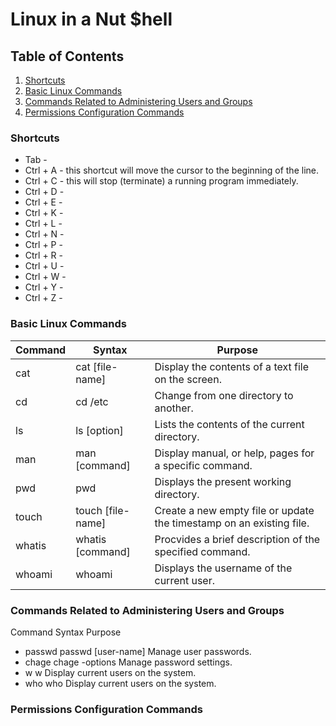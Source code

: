 # Linux in a Nut $hell
## Table of Contents
1. [Shortcuts](https://github.com/iamroot-GitHub/Linux-in-a-Nut-Shell/blob/main/README.md#shortcuts)
2. [Basic Linux Commands](https://github.com/iamroot-GitHub/Linux-in-a-Nut-Shell/blob/main/README.md#basic-linux-commands)
3. [Commands Related to Administering Users and Groups](https://github.com/iamroot-GitHub/Linux-in-a-Nut-Shell/blob/main/README.md#commands-related-to-administering-users-and-groups)
4. [Permissions Configuration Commands](https://github.com/iamroot-GitHub/Linux-in-a-Nut-Shell/blob/main/README.md#permissions-configuration-commands)
### Shortcuts
- Tab - 
- Ctrl + A - this shortcut will move the cursor to the beginning of the line.
- Ctrl + C - this will stop (terminate) a running program immediately.
- Ctrl + D - 
- Ctrl + E - 
- Ctrl + K - 
- Ctrl + L - 
- Ctrl + N - 
- Ctrl + P - 
- Ctrl + R - 
- Ctrl + U - 
- Ctrl + W - 
- Ctrl + Y - 
- Ctrl + Z - 
### Basic Linux Commands
|Command   |Syntax            |Purpose                                                             |
|----------|------------------|--------------------------------------------------------------------|
|cat       |cat [file-name]   |Display the contents of a text file on the screen.                  |
|cd        |cd /etc           |Change from one directory to another.                               |
|ls        |ls [option]       |Lists the contents of the current directory.                        |
|man       |man [command]     |Display manual, or help, pages for a specific command.              |
|pwd       |pwd               |Displays the present working directory.                             |
|touch     |touch [file-name] |Create a new empty file or update the timestamp on an existing file.|
|whatis    |whatis [command]  |Procvides a brief description of the specified command.             |
|whoami    |whoami            |Displays the username of the current user.                          |
### Commands Related to Administering Users and Groups
  Command     Syntax                Purpose
- passwd      passwd [user-name]    Manage user passwords.
- chage       chage -options        Manage password settings.
- w           w                     Display current users on the system.
- who         who                   Display current users on the system.
### Permissions Configuration Commands
